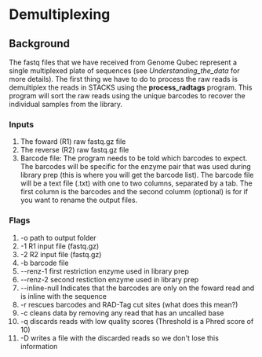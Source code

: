 # Demultiplexing  
  
## Background  
  
The fastq files that we have received from Genome Qubec represent a single multiplexed plate of sequences (see *Understanding_the_data* for more details). The first thing we have to do to process the raw reads is demultiplex the reads in STACKS using the **process_radtags** program. This program will sort the raw reads using the unique barcodes to recover the individual samples from the library.   
  
### Inputs   
1) The foward (R1) raw fastq.gz file
2) The reverse (R2) raw fastq.gz file
3) Barcode file: The program needs to be told which barcodes to expect. The barcodes will be specific for the enzyme pair that was used during library prep (this is where you will get the barcode list). The barcode file will be a text file (.txt) with one to two columns, separated by a tab. The first column is the barcodes and the second columm (optional) is for if you want to rename the output files.
  
### Flags  
1) -o  path to output folder
2) -1  R1 input file (fastq.gz)
3) -2  R2 input file (fastq.gz)
4) -b  barcode file
5) --renz-1  first restriction enzyme used in library prep
6) --renz-2  second restiction enzyme used in library prep
7) --inline-null  Indicates that the barcodes are only on the foward read and is inline with the sequence
8) -r  rescues barcodes and RAD-Tag cut sites (what does this mean?)
9) -c  cleans data by removing any read that has an uncalled base
10) -q  discards reads with low quality scores (Threshold is a Phred score of 10)
11) -D  writes a file with the discarded reads so we don't lose this information 
